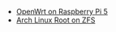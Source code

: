 - [OpenWrt on Raspberry Pi 5](./OpenWrt_on_Raspberry_Pi_5.md)
- [Arch Linux Root on ZFS](./Arch_Linux_Root_on_ZFS.md)
